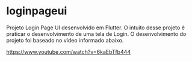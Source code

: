 # loginpageui

Projeto Login Page UI desenvolvido em Flutter. O intuito desse projeto é praticar o desenvolvimento de uma tela de Login. O desenvolvimento do projeto foi baseado no vídeo informado abaixo.

https://www.youtube.com/watch?v=6kaEbTfb444